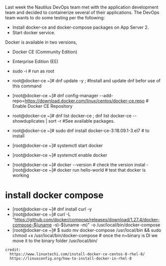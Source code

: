 Last week the Nautilus DevOps team met with the application development team and decided to containerize several of their applications. 
The DevOps team wants to do some testing per the following:

* Install docker-ce and docker-compose packages on App Server 2. 
* Start docker service. 

Docker is available in two versions,

 - Docker CE (Community Edition)
 - Enterprise Edition (EE) 


- sudo -i # run as root 
- root@docker-ce ~]#   dnf update -y ; #Install and update dnf befor use of this command 
- [root@docker-ce ~]#  dnf config-manager --add-repo=https://download.docker.com/linux/centos/docker-ce.repo  # Enable Docker CE Repository
- root@docker-ce ~]#  dnf list docker-ce ; dnf list docker-ce --showduplicates | sort -r  #See available packages. 
- root@docker-ce ~]#  sudo dnf install docker-ce-3:18.09.1-3.el7 # to install 
- [root@docker-ce ~]# systemctl start docker
- [root@docker-ce ~]# systemctl enable docker
- [root@docker-ce ~]# docker --version  # check the version instal 
-[root@docker-ce ~]# docker run hello-world  # test that docker is working 

# install docker compose
 - [root@docker-ce ~]# dnf install curl -y
 - [root@docker-ce ~]# curl -L "https://github.com/docker/compose/releases/download/1.27.4/docker-compose-$(uname -s)-$(uname -m)" -o /usr/local/bin/docker-compose
-  [root@docker-ce ~]# $ sudo mv docker-compose /usr/local/bin && sudo chmod +x /usr/local/bin/docker-compose  # once the n=binary is Dl we move it to the binary folder /usr/local/bin/

```
credit: 
  https://www.linuxtechi.com/install-docker-ce-centos-8-rhel-8/
  https://linuxconfig.org/how-to-install-docker-in-rhel-8
```
